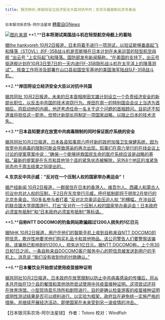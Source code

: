 ```yaml
---
title: 银河快讯:岸田将设立经济安全大臣对抗中共；东京示威抵制北京冬奥会
---
```

`日本银河系农场-阿尔法星球` [轉載自GNews](https://gnews.org/zh-hans/1570425/)

![](https://assets.gnews.org/wp-content/uploads/2021/10/图片2-4.png)[图片来源](https://news.yahoo.co.jp/)
**1.****日本将测试美国战斗机在轻型航空母舰上的着陆**

[据the hankyoreh  10月2日报道，日本将着手进行一项测试，以验证能够垂直起飞和降落（STOVL）的F-35B战斗机是否能够在日本计划在未来运营的轻型航空母舰 “出云号 ”上实际起飞和降落。国防部发布新闻稿称，“在美国的支持下，出云号驱逐舰计划在10月3日至7日的一天内进行F-35B隐形战斗机在太平洋上的降落测试”。 核查工作将涉及部署在山口县岩国空军基地的美国海军陆战队F-35B战斗机。](https://news.yahoo.co.jp/articles/2c53cf7b61f4f73478386a7c9f94acba5f80c363)

**2.****岸田将设立经济安全大臣以对抗中共国**

[据共同社 10月2日报道，未来的日本首相岸田文雄计划设立一个负责经济安全的新部长职位，以反击中共国的技术盗窃行为。岸田在周一的特别国会会议上当选为首相后，将启动他的内阁，他还考虑任命一名关于这个问题的首相顾问。目前还不知道谁将担任这一职务，但预计新部长将制定一项国家战略，以阻止日本的技术流失。](https://english.kyodonews.net/news/2021/10/cdf05f9ab761-breaking-news-kishida-to-create-new-ministerial-post-for-economic-security.html)

**3.****日本县知要求在放宽中共病毒限制的同时保证医疗系统的安全**

[据共同社10月2日报道，日本各县知事周六呼吁新的政府加强卫生保健系统，因为放宽中共病毒的限制可能会导致感染的再次出现。知事们在周六举行的在线会议上讨论的提案草案中说：“确保一个能够拯救国民生命的医疗系统应该是战略的基础。”最新的提案是在东京和其他18个县的紧急状态被解除，另外8个地区的准紧急状态也于周五结束之际提出的。](https://english.kyodonews.net/news/2021/10/f86ed2a702d3-japan-governors-demand-securing-medical-system-amid-easing-covid-curbs.html)

**4.东京反中共示威：”反对在一个压制人权的国家举办奥运会”！**

[据产经新闻 10月2日报道，一群居住在日本的香港人、维吾尔人、西藏人和蒙古人抗议中共对人权的压制，于2日在东京举行示威，呼吁抵制即将于明年2月举行的北京冬奥会。150多名参与者打着 “反对北京奥运会压迫人权 ”的横幅，在涉谷区的联合国大学周围游行，打出“反对在一个压制人权的国家举办奥运会！日本政府必须宣布抵制!”和“日本政府必须宣布抵制!”等标语。](https://news.yahoo.co.jp/articles/0cf7544b718244c341b82ba2238721d8524c225e)

**5.****自称NTT DOCOMO的钓鱼网站欺骗超过1200人损失约1亿日元**

[据NHK 10月2日报道，用户在他们的智能手机上收到自称来自NTT DOCOMO的短信息，欺诈性地要求他们购买礼品卡和其他物品。该公司警告人们要警惕该骗局，该骗局已影响到约1200人，损失达1亿日元。据NTT DOCOMO称，上个月30日和1日之间，一条自称来自DOCOMO客户服务中心的短信息被发送到用户的手机上。消息说 “我们没有收到你的付款确认。”](https://www3.nhk.or.jp/news/html/20211002/k10013288301000.html?utm_int=all_side_ranking-social_002)

**6.****日本餐饮业开始尝试使用疫苗接种证明**

[据共同社10月2日报道，日本政府在放宽限制以防止中共病毒感染的传播后，将从本月开始在13个县的餐馆和其他场所尝试使用中共疫苗接种证明。这项尝试还将在体育场馆、小型现场音乐场所和剧院进行，目的是确认检查游客的疫苗接种证明或阴性测试结果是否可以顺利进行。以实验为框架，政府旨在避免统一实施严格的措施，并继续开展经济活动，即使国家在未来受到另一波疫情的冲击。](https://english.kyodonews.net/news/2021/10/60209a289a5c-japan-eateries-to-begin-experimenting-with-using-proof-of-vaccination.html)

【日本银河系农场-阿尔法星球】
作者：Totoro
校对：Windfish
